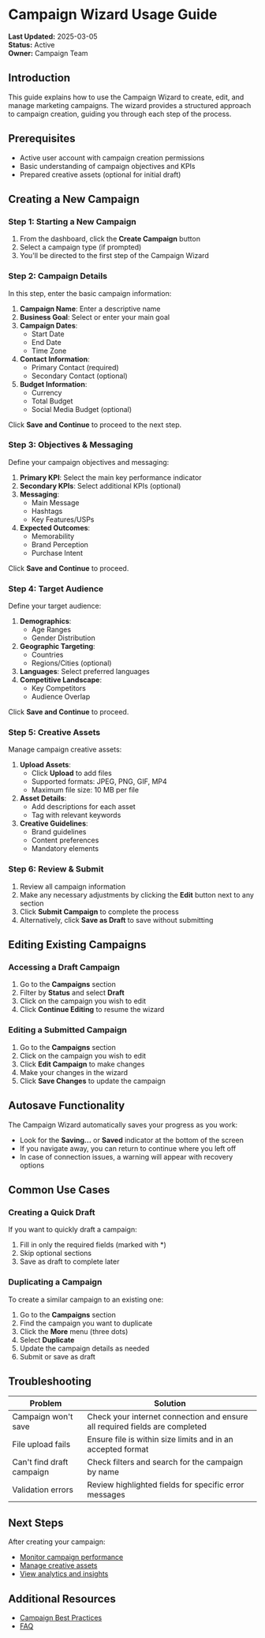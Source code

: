 # Campaign Wizard Usage Guide

**Last Updated:** 2025-03-05  
**Status:** Active  
**Owner:** Campaign Team

## Introduction

This guide explains how to use the Campaign Wizard to create, edit, and manage marketing campaigns. The wizard provides a structured approach to campaign creation, guiding you through each step of the process.

## Prerequisites

- Active user account with campaign creation permissions
- Basic understanding of campaign objectives and KPIs
- Prepared creative assets (optional for initial draft)

## Creating a New Campaign

### Step 1: Starting a New Campaign

1. From the dashboard, click the **Create Campaign** button
2. Select a campaign type (if prompted)
3. You'll be directed to the first step of the Campaign Wizard

### Step 2: Campaign Details

In this step, enter the basic campaign information:

1. **Campaign Name**: Enter a descriptive name
2. **Business Goal**: Select or enter your main goal
3. **Campaign Dates**:
   - Start Date
   - End Date
   - Time Zone
4. **Contact Information**:
   - Primary Contact (required)
   - Secondary Contact (optional)
5. **Budget Information**:
   - Currency
   - Total Budget
   - Social Media Budget (optional)

Click **Save and Continue** to proceed to the next step.

### Step 3: Objectives & Messaging

Define your campaign objectives and messaging:

1. **Primary KPI**: Select the main key performance indicator
2. **Secondary KPIs**: Select additional KPIs (optional)
3. **Messaging**:
   - Main Message
   - Hashtags
   - Key Features/USPs
4. **Expected Outcomes**:
   - Memorability
   - Brand Perception
   - Purchase Intent

Click **Save and Continue** to proceed.

### Step 4: Target Audience

Define your target audience:

1. **Demographics**:
   - Age Ranges
   - Gender Distribution
2. **Geographic Targeting**:
   - Countries
   - Regions/Cities (optional)
3. **Languages**: Select preferred languages
4. **Competitive Landscape**:
   - Key Competitors
   - Audience Overlap

Click **Save and Continue** to proceed.

### Step 5: Creative Assets

Manage campaign creative assets:

1. **Upload Assets**:
   - Click **Upload** to add files
   - Supported formats: JPEG, PNG, GIF, MP4
   - Maximum file size: 10 MB per file
2. **Asset Details**:
   - Add descriptions for each asset
   - Tag with relevant keywords
3. **Creative Guidelines**:
   - Brand guidelines
   - Content preferences
   - Mandatory elements

### Step 6: Review & Submit

1. Review all campaign information
2. Make any necessary adjustments by clicking the **Edit** button next to any section
3. Click **Submit Campaign** to complete the process
4. Alternatively, click **Save as Draft** to save without submitting

## Editing Existing Campaigns

### Accessing a Draft Campaign

1. Go to the **Campaigns** section
2. Filter by **Status** and select **Draft**
3. Click on the campaign you wish to edit
4. Click **Continue Editing** to resume the wizard

### Editing a Submitted Campaign

1. Go to the **Campaigns** section
2. Click on the campaign you wish to edit
3. Click **Edit Campaign** to make changes
4. Make your changes in the wizard
5. Click **Save Changes** to update the campaign

## Autosave Functionality

The Campaign Wizard automatically saves your progress as you work:

- Look for the **Saving...** or **Saved** indicator at the bottom of the screen
- If you navigate away, you can return to continue where you left off
- In case of connection issues, a warning will appear with recovery options

## Common Use Cases

### Creating a Quick Draft

If you want to quickly draft a campaign:

1. Fill in only the required fields (marked with *)
2. Skip optional sections
3. Save as draft to complete later

### Duplicating a Campaign

To create a similar campaign to an existing one:

1. Go to the **Campaigns** section
2. Find the campaign you want to duplicate
3. Click the **More** menu (three dots)
4. Select **Duplicate**
5. Update the campaign details as needed
6. Submit or save as draft

## Troubleshooting

| Problem | Solution |
|---------|----------|
| Campaign won't save | Check your internet connection and ensure all required fields are completed |
| File upload fails | Ensure file is within size limits and in an accepted format |
| Can't find draft campaign | Check filters and search for the campaign by name |
| Validation errors | Review highlighted fields for specific error messages |

## Next Steps

After creating your campaign:

- [Monitor campaign performance](../reports/usage.md)
- [Manage creative assets](../creative-testing/usage.md)
- [View analytics and insights](../dashboard/usage.md)

## Additional Resources

- [Campaign Best Practices](../../guides/user/campaign-best-practices.md)
- [FAQ](../../guides/user/campaign-faq.md) 